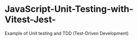 # JavaScript-Unit-Testing-with-Vitest-Jest-
Example of Unit testing and TDD (Test-Driven Development)
